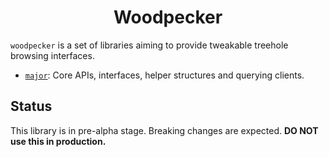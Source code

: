 <div align="center"><h1>Woodpecker</h1></div>

`woodpecker` is a set of libraries aiming to provide tweakable treehole browsing interfaces.

- [`major`](major/README.md): Core APIs, interfaces, helper structures and querying clients.

## Status

This library is in pre-alpha stage. Breaking changes are expected. **DO NOT use this in production.**
